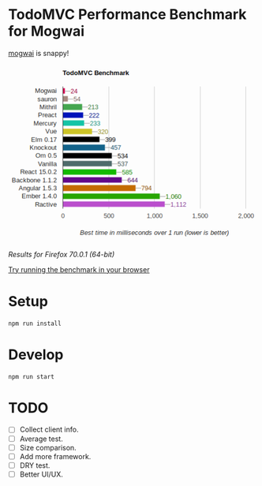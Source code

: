 # TodoMVC Performance Benchmark for Mogwai

[mogwai](https://github.com/schell/mogwai) is snappy!

<img src="img/2019-12-03.png" width="504">

_Results for Firefox 70.0.1 (64-bit)_

[Try running the benchmark in your browser](https://schell.github.io/mogwai/todomvc/perf)

# Setup
```
npm run install
```
# Develop
```
npm run start
```
# TODO
- [ ] Collect client info.
- [ ] Average test.
- [ ] Size comparison.
- [ ] Add more framework.
- [ ] DRY test.
- [ ] Better UI/UX.
